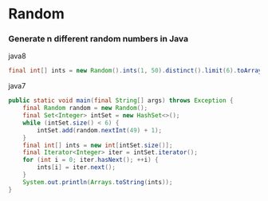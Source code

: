 # Random

### Generate n different random numbers in Java

java8

```java
final int[] ints = new Random().ints(1, 50).distinct().limit(6).toArray();
```

java7

```java
public static void main(final String[] args) throws Exception {
    final Random random = new Random();
    final Set<Integer> intSet = new HashSet<>();
    while (intSet.size() < 6) {
        intSet.add(random.nextInt(49) + 1);
    }
    final int[] ints = new int[intSet.size()];
    final Iterator<Integer> iter = intSet.iterator();
    for (int i = 0; iter.hasNext(); ++i) {
        ints[i] = iter.next();
    }
    System.out.println(Arrays.toString(ints));
}
```



